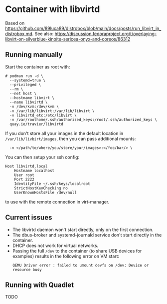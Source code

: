 # Container with libvirtd

Based on https://github.com/89luca89/distrobox/blob/main/docs/posts/run_libvirt_in_distrobox.md.
See also: https://discussion.fedoraproject.org/t/overlaying-libvirt-on-silverblue-kinoite-sericea-onyx-and-coreos/86312

## Running manually

Start the container as root with:

```
# podman run -d \
  --systemd=true \
  --privileged \
  --rm \
  --net host \
  --hostname libvirt \
  --name libvirtd \
  -v /dev/kvm:/dev/kvm \
  -v /var/lib/libvirt:/var/lib/libvirt \
  -v libvirtd_etc:/etc/libvirt \
  -v /var/roothome/.ssh/authorized_keys:/root/.ssh/authorized_keys \
  quay.io/travier/libvirtd
```

If you don't store all your images in the default location in
`/var/lib/livbirt/images`, then you can pass additional mounts:

```
  -v </path/to/where/you/store/your/images>:</foo/bar/> \
```

You can then setup your ssh config:

```
Host libvirtd.local
    Hostname localhost
    User root
    Port 2222
    IdentityFile ~/.ssh/keys/localroot
    StrictHostKeyChecking no
    UserKnownHostsFile /dev/null
```

to use with the remote connection in virt-manager.

## Current issues

- The libvirtd daemon won't start directly, only on the first connection.
- The dbus-broker and systemd-journald service don't start directly in the
  container.
- DHCP does not work for virtual networks.
- Passing the full `/dev` to the container (to share USB devices for examples)
  results in the following error on VM start:
  ```
  QEMU Driver error : failed to umount devfs on /dev: Device or resource busy
  ```

## Running with Quadlet

TODO
